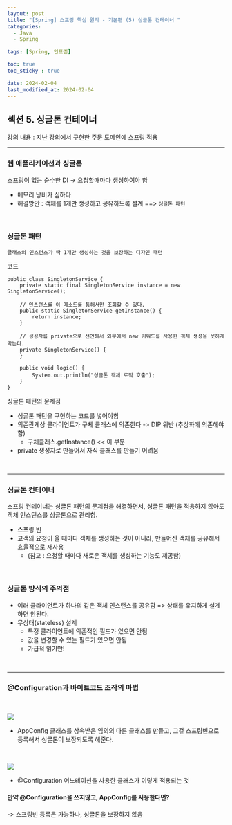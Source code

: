 ```yaml
---
layout: post
title: "[Spring] 스프링 핵심 원리 - 기본편 (5) 싱글톤 컨테이너 "
categories: 
  - Java
  - Spring

tags: [Spring, 인프런]

toc: true
toc_sticky : true

date: 2024-02-04
last_modified_at: 2024-02-04
---
```


## 섹션 5. 싱글톤 컨테이너

강의 내용 : 지난 강의에서 구현한 주문 도메인에 스프링 적용

---
### 웹 애플리케이션과 싱글톤
스프링이 없는 순수한 DI -> 요청할때마다 생성하여야 함
- 메모리 낭비가 심하다
- 해결방안 : 객체를 1개만 생성하고 공유하도록 설계 ==> `싱글톤 패턴`

<br/>

### 싱글톤 패턴
`클래스의 인스턴스가 딱 1개만 생성하는 것을 보장하는 디자인 패턴`

코드
```
public class SingletonService {
    private static final SingletonService instance = new SingletonService();

    // 인스턴스를 이 메소드를 통해서만 조회할 수 있다.
    public static SingletonService getInstance() {
        return instance;
    }

    // 생성자를 private으로 선언해서 외부에서 new 키워드를 사용한 객체 생성을 못하게 막는다.
    private SingletonService() {
    }

    public void logic() {
        System.out.println("싱글톤 객체 로직 호출");
    }
}
```

싱글톤 패턴의 문제점
- 싱글톤 패턴을 구현하는 코드를 넣어야함
- 의존관계상 클라이언트가 구체 클래스에 의존한다 -> DIP 위반 (추상화에 의존해야함)
  - 구체클래스.getInstance() << 이 부분
- private 생성자로 만들어서 자식 클래스를 만들기 어려움

<br />

---
### 싱글톤 컨테이너
스프링 컨테이너는 싱글톤 패턴의 문제점을 해결하면서, 싱글톤 패턴을 적용하지 않아도 객체 인스턴스를 싱글톤으로 관리함.
- 스프링 빈
- 고객의 요청이 올 때마다 객체를 생성하는 것이 아니라, 만들어진 객체를 공유해서 효율적으로 재사용
  - (참고 : 요청할 때마다 새로운 객체를 생성하는 기능도 제공함)

<br />

### 싱글톤 방식의 주의점
- 여러 클라이언트가 하나의 같은 객체 인스턴스를 공유함 => 상태를 유지하게 설계하면 안된다.
- 무상태(stateless) 설계
  - 특정 클라이언트에 의존적인 필드가 있으면 안됨
  - 값을 변경할 수 있는 필드가 있으면 안됨
  - 가급적 읽기만!

<br />

---
### @Configuration과 바이트코드 조작의 마법

<br />

![]({{site.baseurl}}/images/4/7.PNG)
- AppConfig 클래스를 상속받은 임의의 다른 클래스를 만들고, 그걸 스프링빈으로 등록해서 싱글톤이 보장되도록 해준다.

<br />

![]({{site.baseurl}}/images/4/8.PNG)
- @Configuration 어노테이션을 사용한 클래스가 이렇게 적용되는 것

#### 만약 @Configuration을 쓰지않고, AppConfig를 사용한다면?
-> 스프링빈 등록은 가능하나, 싱글톤을 보장하지 않음

